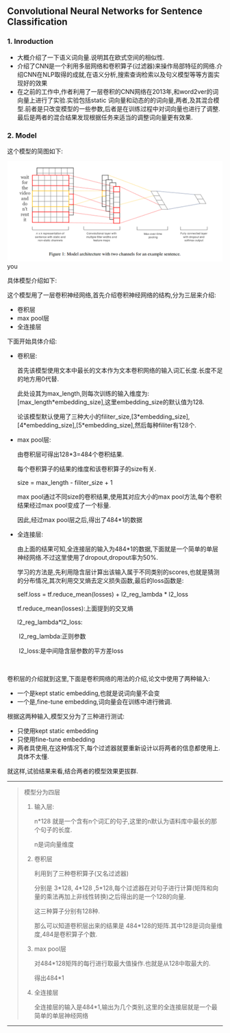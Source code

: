 ## Convolutional Neural Networks for Sentence Classification

### 1. Inroduction

-   大概介绍了一下语义词向量.说明其在欧式空间的相似性.
-   介绍了CNN是一个利用多层网络和卷积算子(过滤器)来操作局部特征的网络.介绍CNN在NLP取得的成就,在语义分析,搜索查询检索以及句义模型等等方面实现好的效果
-   在之前的工作中,作者利用了一层卷积的CNN网络在2013年,和word2ver的词向量上进行了实验.实验包括static 词向量和动态的的词向量,两者,及其混合模型.前者是只改变模型的一些参数,后者是在训练过程中对词向量也进行了调整.最后是两者的混合结果发现根据任务来适当的调整词向量更有效果.


### 2. Model

这个模型的简图如下:

![](./pictures/1.png)you

具体模型介绍如下:

这个模型用了一层卷积神经网络,首先介绍卷积神经网络的结构,分为三层来介绍:

-   卷积层
-   max pool层
-   全连接层

下面开始具体介绍:

-   卷积层:

    首先该模型使用文本中最长的文本作为文本卷积网络的输入词汇长度.长度不足的地方用0代替.

    此处设其为max_length,则每次训练的输入维度为:[max_length*embedding_size],这里embedding_size的默认值为128.

    论该模型默认使用了三种大小的filiter_size,[3\*embedding_size],[4\*embedding_size],[5\*embedding_size],然后每种filiter有128个.

-   max pool层:

    由卷积层可得出128*3=484个卷积结果.

    每个卷积算子的结果的维度和该卷积算子的size有关.

    size = max_length - filiter_size + 1

    max pool通过不同size的卷积结果,使用其对应大小的max pool方法,每个卷积结果经过max pool变成了一个标量.

    因此,经过max pool层之后,得出了484*1的数据

-   全连接层:

    由上面的结果可知,全连接层的输入为484*1的数据,下面就是一个简单的单层神经网络.不过这里使用了dropout,dropout率为50%.

    学习的方法是,先利用隐含层计算出该输入属于不同类别的scores,也就是猜测的分布情况,其次利用交叉熵去定义损失函数,最后的loss函数是:

    self.loss = tf.reduce_mean(losses) + l2\_reg_lambda * l2_loss

    tf.reduce_mean(losses):上面提到的交叉熵

    l2\_reg_lambda*l2_loss:

    ​	l2\_reg_lambda:正则参数

    ​	l2_loss:是中间隐含层参数的平方差loss

    ​



卷积层的介绍就到这里,下面是卷积网络的用法的介绍,论文中使用了两种输入:

-   一个是kept static embedding,也就是说词向量不会变
-   一个是,fine-tune embedding,词向量会在训练中进行微调.

根据这两种输入,模型又分为了三种进行测试:

-   只使用kept static embedding
-   只使用fine-tune embedding
-   两者具使用,在这种情况下,每个过滤器就要重新设计以将两者的信息都使用上.具体不太懂.

就这样,试验结果来看,结合两者的模型效果更拔群.





----

>   模型分为四层
>
>   1.  输入层: 
>
>       n*128 就是一个含有n个词汇的句子,这里的n默认为语料库中最长的那个句子的长度.
>
>       n是词向量维度
>
>   2.  卷积层
>
>       利用到了三种卷积算子(又名过滤器)
>
>       分别是 3*128, 4\*128 ,5\*128,每个过滤器在对句子进行计算(矩阵和向量的乘法再加上非线性转换)之后得出的是一个128的向量.
>
>       这三种算子分别有128种.
>
>       那么可以知道卷积层出来的结果是 484*128的矩阵.其中128是词向量维度,484是卷积算子个数.
>
>   3.  max pool层
>
>       对484*128矩阵的每行进行取最大值操作.也就是从128中取最大的.
>
>       得出484*1
>
>   4.  全连接层
>
>       全连接层的输入是484*1,输出为几个类别,这里的全连接层就是一个最简单的单层神经网络

---

